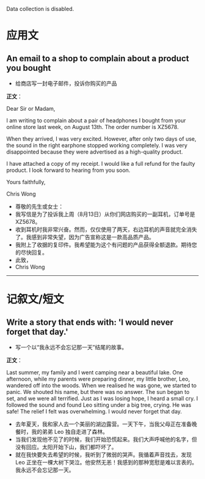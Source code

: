 Data collection is disabled.
# 应用文

## An email to a shop to complain about a product you bought
- 给商店写一封电子邮件，投诉你购买的产品

**正文**：

Dear Sir or Madam,

I am writing to complain about a pair of headphones I bought from your online store last week, on August 13th. The order number is XZ5678.

When they arrived, I was very excited. However, after only two days of use, the sound in the right earphone stopped working completely. I was very disappointed because they were advertised as a high-quality product.

I have attached a copy of my receipt. I would like a full refund for the faulty product. I look forward to hearing from you soon.

Yours faithfully,

Chris Wong

- 尊敬的先生或女士：
- 我写信是为了投诉我上周（8月13日）从你们网店购买的一副耳机，订单号是XZ5678。
- 收到耳机时我非常兴奋。然而，仅仅使用了两天，右边耳机的声音就完全消失了。我感到非常失望，因为广告宣称这是一款高品质产品。
- 我附上了收据的复印件。我希望能为这个有问题的产品获得全额退款。期待您的尽快回复。
- 此致，
- Chris Wong

---

# 记叙文/短文

## Write a story that ends with: 'I would never forget that day.'
- 写一个以“我永远不会忘记那一天”结尾的故事。

**正文**：

Last summer, my family and I went camping near a beautiful lake. One afternoon, while my parents were preparing dinner, my little brother, Leo, wandered off into the woods. When we realised he was gone, we started to panic. We shouted his name, but there was no answer. The sun began to set, and we were all terrified. Just as I was losing hope, I heard a small cry. I followed the sound and found Leo sitting under a big tree, crying. He was safe! The relief I felt was overwhelming. I would never forget that day.

- 去年夏天，我和家人去一个美丽的湖边露营。一天下午，当我父母正在准备晚餐时，我的弟弟 Leo 独自走进了森林。
- 当我们发现他不见了的时候，我们开始恐慌起来。我们大声呼喊他的名字，但没有回应。太阳开始下山，我们都吓坏了。
- 就在我快要失去希望的时候，我听到了微弱的哭声。我循着声音找去，发现 Leo 正坐在一棵大树下哭泣。他安然无恙！我感到的那种宽慰是难以言表的。我永远不会忘记那一天。
